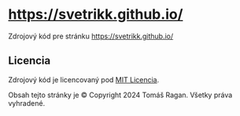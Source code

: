 # https://svetrikk.github.io/
Zdrojový kód pre stránku https://svetrikk.github.io/

## Licencia
Zdrojový kód je licencovaný pod [MIT Licencia](http://opensource.org/licenses/mit-license.php).

Obsah tejto stránky je © Copyright 2024 Tomáš Ragan. Všetky práva vyhradené.
